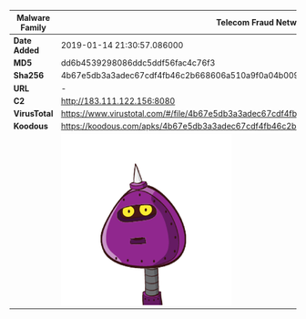 | Malware Family | Telecom Fraud Network for South Koreans                      |
| -------------- | ------------------------------------------------------------ |
| **Date Added** | 2019-01-14 21:30:57.086000                                                   |
| **MD5**        | dd6b4539298086ddc5ddf56fac4c76f3                             |
| **Sha256**     | 4b67e5db3a3adec67cdf4fb46c2b668606a510a9f0a04b009b927da2e2eca6e0 |
| **URL**        | -                                                            |
| **C2**         | http://183.111.122.156:8080 |
| **VirusTotal** | https://www.virustotal.com/#/file/4b67e5db3a3adec67cdf4fb46c2b668606a510a9f0a04b009b927da2e2eca6e0/detection |
| **Koodous**    | https://koodous.com/apks/4b67e5db3a3adec67cdf4fb46c2b668606a510a9f0a04b009b927da2e2eca6e0 |
|                | ![](../assets/4b67e5db3a3adec67cdf4fb46c2b668606a510a9f0a04b009b927da2e2eca6e0.png) |